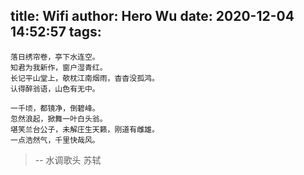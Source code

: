title: Wifi
author: Hero Wu
date: 2020-12-04 14:52:57
tags:
---
```
落日绣帘卷，亭下水连空。
知君为我新作，窗户湿青红。
长记平山堂上，欹枕江南烟雨，杳杳没孤鸿。
认得醉翁语，山色有无中。

一千顷，都镜净，倒碧峰。
忽然浪起，掀舞一叶白头翁。
堪笑兰台公子，未解庄生天籁，刚道有雌雄。
一点浩然气，千里快哉风。
```
> -- 水调歌头 苏轼